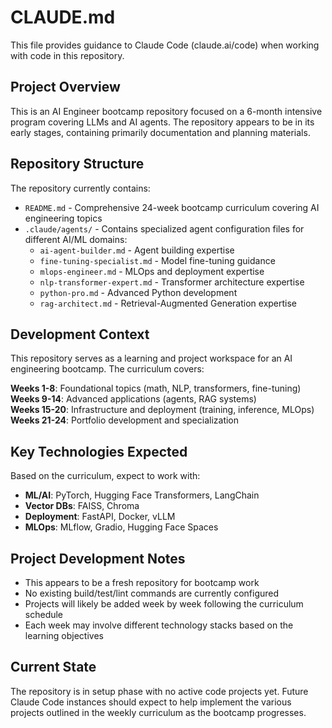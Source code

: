 # CLAUDE.md

This file provides guidance to Claude Code (claude.ai/code) when working with code in this repository.

## Project Overview

This is an AI Engineer bootcamp repository focused on a 6-month intensive program covering LLMs and AI agents. The repository appears to be in its early stages, containing primarily documentation and planning materials.

## Repository Structure

The repository currently contains:
- `README.md` - Comprehensive 24-week bootcamp curriculum covering AI engineering topics
- `.claude/agents/` - Contains specialized agent configuration files for different AI/ML domains:
  - `ai-agent-builder.md` - Agent building expertise
  - `fine-tuning-specialist.md` - Model fine-tuning guidance  
  - `mlops-engineer.md` - MLOps and deployment expertise
  - `nlp-transformer-expert.md` - Transformer architecture expertise
  - `python-pro.md` - Advanced Python development
  - `rag-architect.md` - Retrieval-Augmented Generation expertise

## Development Context

This repository serves as a learning and project workspace for an AI engineering bootcamp. The curriculum covers:

**Weeks 1-8**: Foundational topics (math, NLP, transformers, fine-tuning)
**Weeks 9-14**: Advanced applications (agents, RAG systems)  
**Weeks 15-20**: Infrastructure and deployment (training, inference, MLOps)
**Weeks 21-24**: Portfolio development and specialization

## Key Technologies Expected

Based on the curriculum, expect to work with:
- **ML/AI**: PyTorch, Hugging Face Transformers, LangChain
- **Vector DBs**: FAISS, Chroma
- **Deployment**: FastAPI, Docker, vLLM
- **MLOps**: MLflow, Gradio, Hugging Face Spaces

## Project Development Notes

- This appears to be a fresh repository for bootcamp work
- No existing build/test/lint commands are currently configured
- Projects will likely be added week by week following the curriculum schedule
- Each week may involve different technology stacks based on the learning objectives

## Current State

The repository is in setup phase with no active code projects yet. Future Claude Code instances should expect to help implement the various projects outlined in the weekly curriculum as the bootcamp progresses.